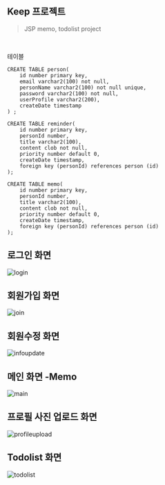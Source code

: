 ## Keep 프로젝트
> JSP memo, todolist project
</br>




테이블

```
CREATE TABLE person(
	id number primary key,  
    email varchar2(100) not null,
    personName varchar2(100) not null unique,
    password varchar2(100) not null,
    userProfile varchar2(200),
    createDate timestamp
) ;

CREATE TABLE reminder(
	id number primary key,
    personId number,
    title varchar2(100),
    content clob not null, 
    priority number default 0,
    createDate timestamp,
    foreign key (personId) references person (id)
);

CREATE TABLE memo(
	id number primary key,
    personId number,
    title varchar2(100),
    content clob not null, 
    priority number default 0,
    createDate timestamp,
    foreign key (personId) references person (id)
);

```




로그인 화면
---------
![login](https://user-images.githubusercontent.com/59248999/87846004-9a5d9600-c907-11ea-8027-edde6d5014e3.png)
<br>


회원가입 화면
-----------
![join](https://user-images.githubusercontent.com/59248999/87901649-901bd300-ca92-11ea-91ae-acc816e66c3a.png)
<br>


회원수정 화면
-----------
![infoupdate](https://user-images.githubusercontent.com/59248999/87901671-9e69ef00-ca92-11ea-963f-cc3c36cafb9b.png)
<br>


메인 화면 -Memo
-----------
![main](https://user-images.githubusercontent.com/59248999/87901675-a033b280-ca92-11ea-9c81-24a4a3a9e37e.png)
<br>


프로필 사진 업로드 화면
----------
![profileupload](https://user-images.githubusercontent.com/59248999/87901678-a164df80-ca92-11ea-98c6-19c2f327fed0.png)
<br>

Todolist 화면
------------
![todolist](https://user-images.githubusercontent.com/59248999/87901682-a2960c80-ca92-11ea-959a-3a217cc0452f.png)





